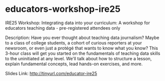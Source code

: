 # educators-workshop-ire25
IRE25 Workshop: Integrating data into your curriculum: A workshop for educators teaching data - pre-registered attendees only

Description:
Have you ever thought about teaching data journalism? Maybe to a class of college students, a cohort of curious reporters at your newsroom, or even just a protégé that wants to know what you know? This 3-hour class will get you started on the fundamentals of teaching data skills to the uninitiated at any level. We'll talk about how to structure a lesson, explain fundamental concepts, lead hands-on exercises, and more.

Slides Link:
http://tinyurl.com/educator-ire25
